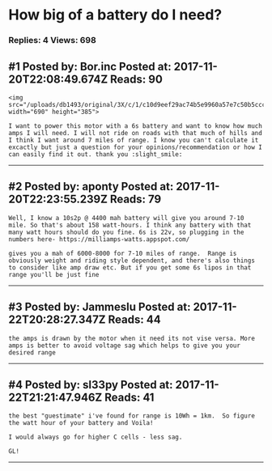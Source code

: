# How big of a battery do I need?

### Replies: 4 Views: 698

## \#1 Posted by: Bor.inc Posted at: 2017-11-20T22:08:49.674Z Reads: 90

```
<img src="/uploads/db1493/original/3X/c/1/c10d9eef29ac74b5e9960a57e7c50b5ccc5ca96d.png" width="690" height="385">

I want to power this motor with a 6s battery and want to know how much amps I will need. I will not ride on roads with that much of hills and I think I want around 7 miles of range. I know you can't calculate it excactly but just a question for your opinions/recommendation or how I can easily find it out. thank you :slight_smile:
```

---
## \#2 Posted by: aponty Posted at: 2017-11-20T22:23:55.239Z Reads: 79

```
Well, I know a 10s2p @ 4400 mah battery will give you around 7-10 mile. So that's about 158 watt-hours. I think any battery with that many watt hours should do you fine. 6s is 22v, so plugging in the numbers here- https://milliamps-watts.appspot.com/

gives you a mah of 6000-8000 for 7-10 miles of range.  Range is obviously weight and riding style dependent, and there's also things to consider like amp draw etc. But if you get some 6s lipos in that range you'll be just fine
```

---
## \#3 Posted by: Jammeslu Posted at: 2017-11-22T20:28:27.347Z Reads: 44

```
the amps is drawn by the motor when it need its not vise versa. More amps is better to avoid voltage sag which helps to give you your desired range
```

---
## \#4 Posted by: sl33py Posted at: 2017-11-22T21:21:47.946Z Reads: 41

```
the best "guestimate" i've found for range is 10Wh = 1km.  So figure the watt hour of your battery and Voila!

I would always go for higher C cells - less sag.

GL!
```

---
